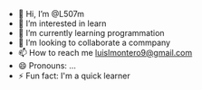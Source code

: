- 👋 Hi, I’m @L507m
- 👀 I’m interested in learn
- 🌱 I’m currently learning programmation
- 💞️ I’m looking to collaborate a commpany
- 📫 How to reach me luislmontero9@gmail.com
- 😄 Pronouns: ...
- ⚡ Fun fact: I'm a quick learner

<!---
L507m/L507m is a ✨ special ✨ repository because its `README.md` (this file) appears on your GitHub profile.
You can click the Preview link to take a look at your changes.
--->
